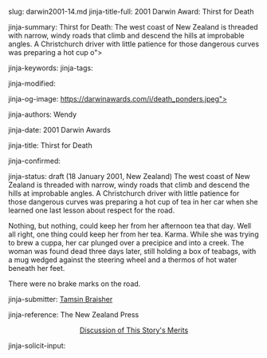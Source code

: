 slug: darwin2001-14.md
jinja-title-full: 2001 Darwin Award: Thirst for Death

jinja-summary: Thirst for Death: The west coast of New Zealand is threaded with narrow, windy roads that climb and descend the hills at improbable angles. A Christchurch driver with little patience for those dangerous curves was preparing a hot cup o">

jinja-keywords:
jinja-tags:

jinja-modified:

jinja-og-image: https://darwinawards.com/i/death_ponders.jpeg">

jinja-authors: Wendy

jinja-date: 2001 Darwin Awards


jinja-title: Thirst for Death


jinja-confirmed:

jinja-status: draft
(18 January 2001, New Zealand) The west coast of New Zealand is threaded with narrow, windy roads that climb and descend the hills at improbable angles. A Christchurch driver with little patience for those dangerous curves was preparing a hot cup of tea in her car when she learned one last lesson about respect for the road.

Nothing, but nothing, could keep her from her afternoon tea that day. Well all right, one thing could keep her from her tea. Karma. While she was trying to brew a cuppa, her car plunged over a precipice and into a creek. The woman was found dead three days later, still holding a box of teabags, with a mug wedged against the steering wheel and a thermos of hot water beneath her feet.

There were no brake marks on the road.	<!-- Theby Pamela Caukwell, 59 -->
<P align=center>
<!--#include virtual="/inc/votebar_viewvoteonly" -->

jinja-submitter: <A HREF="mailto:REMOVE-braishert@landcare.cri.nz">Tamsin Braisher</A>

jinja-reference: The New Zealand Press

<P align=center><A href="http://forum.DarwinAwards.com/index.php?act=ST&f=2&t=4210">
Discussion of This Story's Merits</A></P>


jinja-solicit-input:



<!--#include file=nav_2001.html -->


